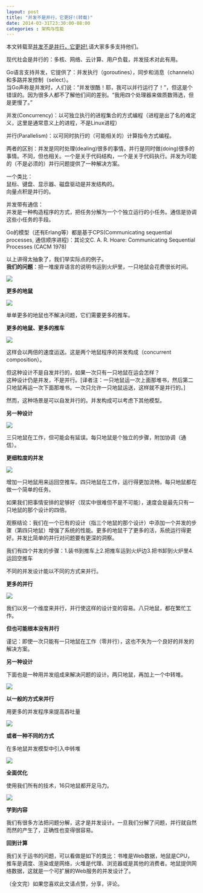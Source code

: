 ```yaml
---
layout: post
title: "并发不是并行，它更好!(转载)"
date: 2014-03-31T23:30:00-08:00
categories : 架构与性能
---
```

本文转载至[并发不是并行，它更好!][1],请大家多多支持他们。

[1]: <http://ifeve.com/concurrency_is_not_parallelism/>

现代社会是并行的：多核、网络、云计算、用户负载，并发技术对此有用。

Go语言支持并发，它提供了：并发执行（goroutines），同步和消息（channels）和多路并发控制（select）。  
当Go声称是并发时，人们说：“并发很酷！耶，我可以并行运行了！”，但这是个错误的。因为很多人都不了解他们间的差别。“我用四个处理器来做质数筛选，但是更慢了。”

并发(Concurrency)：以可独立执行的进程集合的方式编程（进程是出了名的难定义，这里是通常意义上的进程，不是Linux进程）

并行(Parallelism)：以可同时执行的（可能相关的）计算指令方式编程。

两者的区别：并发是同时处理(dealing)很多的事情，并行是同时做(doing)很多的事情。不同，但也相关。一个是关于代码结构，一个是关于代码执行。并发为可能的（不是必须的）并行问题提供了一种解决方案。  
  
一个类比：  
鼠标、键盘、显示器、磁盘驱动是并发结构的。  
向量点积是并行的。

并发带有通信：  
并发是一种构造程序的方式，把任务分解为一个个独立运行的小任务。通信是协调这些小任务的手段。

Go的模型（还有Erlang等）都是基于CPS(Communicating sequential processes, 通信顺序进程)：其论文C. A. R.
Hoare: Communicating Sequential Processes (CACM 1978)

以上讲得太抽象了，我们举实际点的例子。  
**我们的问题**：把一堆废弃语言的说明书运到火炉里，一只地鼠会花费很长时间。

![](</images/2014/gophersimple1.jpg>)

**更多的地鼠**

![](</images/2014/gophersimple2.jpg>)

单单更多的地鼠也不解决问题，它们需要更多的推车。

**更多的地鼠、更多的推车**

![](</images/2014/gophersimple3.jpg>)

这样会以两倍的速度运送。这是两个地鼠程序的并发构成（concurrent composition）。

但这种设计不是自发并行的，如果一次只有一只地鼠在运会怎样？  
这种设计仍是并发，不是并行。[译者注：一只地鼠运一次上面那堆书，然后第二只地鼠再运一次下面那堆书。一次只允许一只地鼠运送，这样就不是并行的。]

然而，这种场景是可以自发并行的。并发构成可以考虑下其他模型。

**另一种设计**

![](</images/2014/gophercomplex4.jpg>)

三只地鼠在工作，但可能会有延误。每只地鼠是个独立的步骤，附加协调（通信）。

**更细粒度的并发**  


![](</images/2014/gophercomplex5.jpg>)

增加一只地鼠用来运回空推车。四只地鼠在工作，运行得更加流畅，每只地鼠都在做一个简单的任务。

如果我们把事情安排的足够好（现实中很难但不是不可能），速度会是最先只有一只地鼠的那个设计的四倍。

观察结论：我们在一个已有的设计（指三个地鼠的那个设计）中添加一个并发的步骤（第四只地鼠）增强了系统的性能。更多的地鼠干了更多的活，系统运行得更好。并发比简单的并行对问题要有更深的洞察。

我们有四个并发的步骤：1.装书到推车上2.把推车运到火炉边3.把书卸到火炉里4.运回空推车

不同的并发设计能以不同的方式来并行。

**更多的并行**

![](</images/2014/gophercomplex6.jpg>)

我们以另一个维度来并行，并行使这样的设计变的容易。八只地鼠，都在繁忙工作。

**但也可能根本没有并行**

谨记：即使一次只能有一只地鼠在工作（零并行），这也不失为一个良好的并发的解决方案。

**另一种设计**

下面也是一种用并发组成来解决问题的设计。两只地鼠，再加上一个中转堆。

![](</images/2014/gophercomplex7.jpg>)

**以一般的方式来并行**

用更多的并发程序来提高吞吐量

![](</images/2014/gophercomplex8.jpg>)

**或者一种不同的方式**

在多地鼠并发模型中引入中转堆

![](</images/2014/gophercomplex9.jpg>)

**全面优化**

使用我们所有的技术，16只地鼠都开足马力。

![](</images/2014/gophercomplex10.jpg>)

**学到内容**

我们有很多方法把问题分解，这才是并发设计。一旦我们分解了问题，并行就自然而然的产生了，正确性也变得很容易。

**回到计算**

我们关于运书的问题，可以看做是如下的类比：书堆是Web数据，地鼠是CPU，推车是调度、渲染或是网络，火堆是代理、浏览器或是其他的消费者。地鼠提供网络数据，这就是一个可扩展的Web服务的并发设计了。

（全文完）如果您喜欢此文请点赞，分享，评论。
